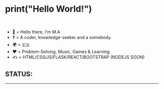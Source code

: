 <h1>print("Hello World!")</h1><br>
<ul>
<li>👋 = Hello there, I'm M.A</li>
<li>❓ = A coder, knowledge-seeker and a somebody.</li>
<li>🌍 = 🇪🇬 </li>
<li>❤️ = Problem-Solving, Music, Games & Learning</li>
<li>✍️ = HTML/CSS/JS/FLASK/REACT/BOOTSTRAP (NODEJS SOON)</li>
</ul>

<H2>STATUS:  </H2><hr>

